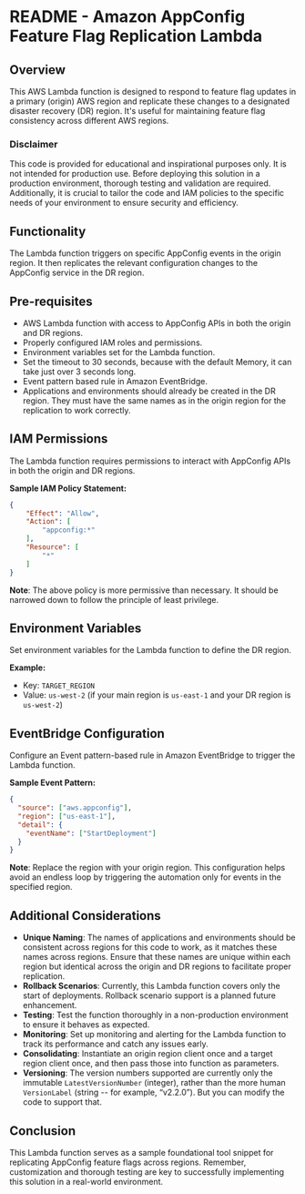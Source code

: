 # README - Amazon AppConfig Feature Flag Replication Lambda

## Overview

This AWS Lambda function is designed to respond to feature flag updates in a primary (origin) AWS region and replicate these changes to a designated disaster recovery (DR) region. It's useful for maintaining feature flag consistency across different AWS regions.

### Disclaimer

This code is provided for educational and inspirational purposes only. It is not intended for production use. Before deploying this solution in a production environment, thorough testing and validation are required. Additionally, it is crucial to tailor the code and IAM policies to the specific needs of your environment to ensure security and efficiency.

## Functionality

The Lambda function triggers on specific AppConfig events in the origin region. It then replicates the relevant configuration changes to the AppConfig service in the DR region.

## Pre-requisites

- AWS Lambda function with access to AppConfig APIs in both the origin and DR regions.
- Properly configured IAM roles and permissions.
- Environment variables set for the Lambda function.
- Set the timeout to 30 seconds, because with the default Memory, it can take just over 3 seconds long.
- Event pattern based rule in Amazon EventBridge.
- Applications and environments should already be created in the DR region. They must have the same names as in the origin region for the replication to work correctly.

## IAM Permissions

The Lambda function requires permissions to interact with AppConfig APIs in both the origin and DR regions. 

**Sample IAM Policy Statement:**

```json
{
    "Effect": "Allow",
    "Action": [
        "appconfig:*"
    ],
    "Resource": [
        "*"
    ]
}
```

**Note**: The above policy is more permissive than necessary. It should be narrowed down to follow the principle of least privilege.

## Environment Variables
Set environment variables for the Lambda function to define the DR region.

**Example:**

- Key: `TARGET_REGION`
- Value: `us-west-2` (if your main region is `us-east-1` and your DR region is `us-west-2`)

## EventBridge Configuration
Configure an Event pattern-based rule in Amazon EventBridge to trigger the Lambda function.

**Sample Event Pattern:**

```json
{
  "source": ["aws.appconfig"],
  "region": ["us-east-1"],
  "detail": {
    "eventName": ["StartDeployment"]
  }
}
```

**Note**: Replace the region with your origin region. This configuration helps avoid an endless loop by triggering the automation only for events in the specified region.

## Additional Considerations
- **Unique Naming**: The names of applications and environments should be consistent across regions for this code to work, as it matches these names across regions. Ensure that these names are unique within each region but identical across the origin and DR regions to facilitate proper replication.
- **Rollback Scenarios**: Currently, this Lambda function covers only the start of deployments. Rollback scenario support is a planned future enhancement.
- **Testing**: Test the function thoroughly in a non-production environment to ensure it behaves as expected.
- **Monitoring**: Set up monitoring and alerting for the Lambda function to track its performance and catch any issues early.
- **Consolidating**: Instantiate an origin region client once and a target region client once, and then pass those into function as parameters.
- **Versioning**: The version numbers supported are currently only the immutable `LatestVersionNumber` (integer), rather than the more human `VersionLabel` (string -- for example, “v2.2.0”). But you can modify the code to support that.

## Conclusion
This Lambda function serves as a sample foundational tool snippet for replicating AppConfig feature flags across regions. Remember, customization and thorough testing are key to successfully implementing this solution in a real-world environment.
